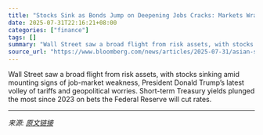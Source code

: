 ```yaml
---
title: "Stocks Sink as Bonds Jump on Deepening Jobs Cracks: Markets Wrap"
date: 2025-07-31T22:16:21+08:00
categories: ["finance"]
tags: []
summary: "Wall Street saw a broad flight from risk assets, with stocks sinking amid mounting signs of job-market weakness, President Donald Trump’s latest volley of tariffs and geopolitical worries. Short-term "
source_url: "https://www.bloomberg.com/news/articles/2025-07-31/asian-stocks-to-slip-as-tariff-deadline-sours-mood-markets-wrap"
---
```


Wall Street saw a broad flight from risk assets, with stocks sinking amid mounting signs of job-market weakness, President Donald Trump’s latest volley of tariffs and geopolitical worries. Short-term Treasury yields plunged the most since 2023 on bets the Federal Reserve will cut rates.

---

*来源: [原文链接](https://www.bloomberg.com/news/articles/2025-07-31/asian-stocks-to-slip-as-tariff-deadline-sours-mood-markets-wrap)*
